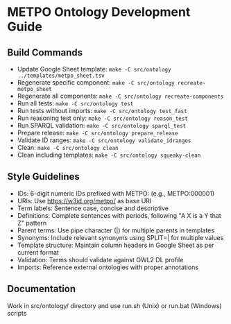 # METPO Ontology Development Guide

## Build Commands
- Update Google Sheet template: `make -C src/ontology ../templates/metpo_sheet.tsv`
- Regenerate specific component: `make -C src/ontology recreate-metpo_sheet`
- Regenerate all components: `make -C src/ontology recreate-components`
- Run all tests: `make -C src/ontology test`
- Run tests without imports: `make -C src/ontology test_fast`
- Run reasoning test only: `make -C src/ontology reason_test`
- Run SPARQL validation: `make -C src/ontology sparql_test`
- Prepare release: `make -C src/ontology prepare_release`
- Validate ID ranges: `make -C src/ontology validate_idranges`
- Clean: `make -C src/ontology clean`
- Clean including templates: `make -C src/ontology squeaky-clean`

## Style Guidelines
- IDs: 6-digit numeric IDs prefixed with METPO: (e.g., METPO:000001)
- URIs: Use https://w3id.org/metpo/ as base URI
- Term labels: Sentence case, concise and descriptive
- Definitions: Complete sentences with periods, following "A X is a Y that Z" pattern
- Parent terms: Use pipe character (|) for multiple parents in templates
- Synonyms: Include relevant synonyms using SPLIT=| for multiple values
- Template structure: Maintain column headers in Google Sheet as per current format
- Validation: Terms should validate against OWL2 DL profile
- Imports: Reference external ontologies with proper annotations

## Documentation
Work in src/ontology/ directory and use run.sh (Unix) or run.bat (Windows) scripts